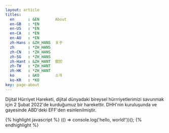 ```yaml
---
layout: article
titles:
  en      : &EN       About
  en-GB   : *EN
  en-US   : *EN
  en-CA   : *EN
  en-AU   : *EN
  zh-Hans : &ZH_HANS  关于
  zh      : *ZH_HANS
  zh-CN   : *ZH_HANS
  zh-SG   : *ZH_HANS
  zh-Hant : &ZH_HANT  關於
  zh-TW   : *ZH_HANT
  zh-HK   : *ZH_HANT
  ko      : &KO       소개
  ko-KR   : *KO
key: page-about
---
```


Dijital Hürriyet Hareketi, dijital dünyadaki bireysel hürrriyetlerimizi savunmak için 2 Şubat 2022'de kurduğumuz bir harekettir. DHH'nin kuruluşunda ve gayesinde ABD'deki EFF'den esinlenilmiştir.

{% highlight javascript %}
(() => console.log('hello, world!'))();
{% endhighlight %}
